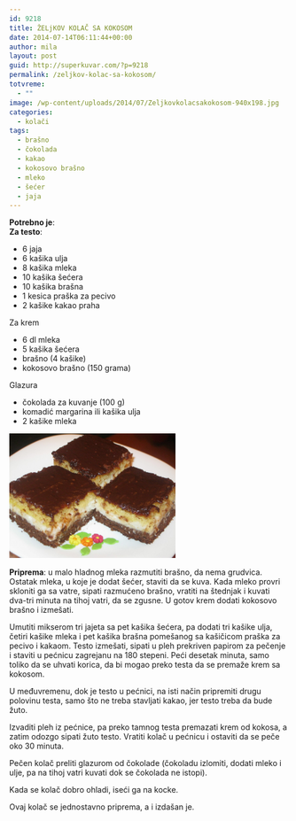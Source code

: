 ```yaml
---
id: 9218
title: ŽELjKOV KOLAČ SA KOKOSOM
date: 2014-07-14T06:11:44+00:00
author: mila
layout: post
guid: http://superkuvar.com/?p=9218
permalink: /zeljkov-kolac-sa-kokosom/
totvreme:
  - ""
image: /wp-content/uploads/2014/07/Zeljkovkolacsakokosom-940x198.jpg
categories:
  - kolači
tags:
  - brašno
  - čokolada
  - kakao
  - kokosovo brašno
  - mleko
  - šećer
  - jaja
---
```

**Potrebno je**:  
**Za testo**:

  * 6 jaja
  * 6 kašika ulja
  * 8 kašika mleka
  * 10 kašika šećera
  * 10 kašika brašna
  * 1 kesica praška za pecivo
  * 2 kašike kakao praha

Za krem

  * 6 dl mleka
  * 5 kašika šećera
  * brašno (4 kašike)
  * kokosovo brašno (150 grama)

Glazura

  * čokolada za kuvanje (100 g)
  * komadić margarina ili kašika ulja
  * 2 kašike mleka

[<img class="alignnone size-medium wp-image-9221" src="/wp-content/uploads/2014/07/Zeljkovkolacsakokosom-1024x768.jpg" alt="Zeljkovkolacsakokosom" width="300" height="225" />](/wp-content/uploads/2014/07/Zeljkovkolacsakokosom.jpg)

**Priprema**: u malo hladnog mleka razmutiti brašno, da nema grudvica. Ostatak mleka, u koje je dodat šećer, staviti da se kuva. Kada mleko provri skloniti ga sa vatre, sipati razmućeno brašno, vratiti na štednjak i kuvati dva-tri minuta na tihoj vatri, da se zgusne. U gotov krem dodati kokosovo brašno i izmešati.

Umutiti mikserom tri jajeta sa pet kašika šećera, pa dodati tri kašike ulja, četiri kašike mleka i pet kašika brašna pomešanog sa kašičicom praška za pecivo i kakaom. Testo izmešati, sipati u pleh prekriven papirom za pečenje i staviti u pećnicu zagrejanu na 180 stepeni. Peći desetak minuta, samo toliko da se uhvati korica, da bi mogao preko testa da se premaže krem sa kokosom.

U međuvremenu, dok je testo u pećnici, na isti način pripremiti drugu polovinu testa, samo što ne treba stavljati kakao, jer testo treba da bude žuto.

Izvaditi pleh iz pećnice, pa preko tamnog testa premazati krem od kokosa, a zatim odozgo sipati žuto testo. Vratiti kolač u pećnicu i ostaviti da se peče oko 30 minuta.

Pečen kolač preliti glazurom od čokolade (čokoladu izlomiti, dodati mleko i ulje, pa na tihoj vatri kuvati dok se čokolada ne istopi).

Kada se kolač dobro ohladi, iseći ga na kocke.

Ovaj kolač se jednostavno priprema, a i izdašan je.